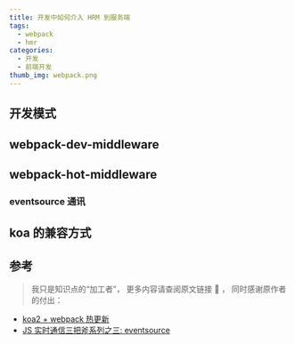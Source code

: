 ```yaml
---
title: 开发中如何介入 HRM 到服务端
tags:
  - webpack
  - hmr
categories:
  - 开发
  - 前端开发
thumb_img: webpack.png
---
```


## 开发模式

## webpack-dev-middleware

## webpack-hot-middleware

### eventsource 通讯

## koa 的兼容方式

## 参考

> 我只是知识点的“加工者”， 更多内容请查阅原文链接 :thought_balloon: ， 同时感谢原作者的付出：

- [koa2 + webpack 热更新](https://www.cnblogs.com/liuyt/p/7217024.html?utm_source=itdadao&utm_medium=referral)
- [JS 实时通信三把斧系列之三: eventsource](https://www.jianshu.com/p/3d7b0bbf435a)
